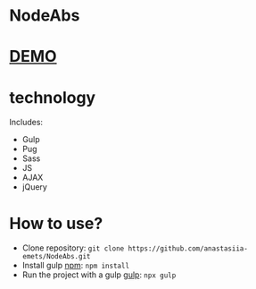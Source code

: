 # NodeAbs


# [DEMO](https://anastasiia-emets.github.io/NodeAbs/dist/index.html)
# technology
Includes:
- Gulp
- Pug
- Sass
- JS
- AJAX
- jQuery
# How to use?
- Clone repository: `git clone https://github.com/anastasiia-emets/NodeAbs.git`
- Install gulp [npm](https://www.npmjs.com/): `npm install`
- Run the project with a gulp [gulp](https://gulpjs.com/): `npx gulp`
